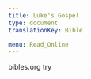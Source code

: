 ```yaml
---
title: Luke's Gospel
type: document
translationKey: Bible

menu: Read_Online
---
```

<html>
<body>
<div
    data-gb-widget="search"
    data-show="modal"
    data-placeholder="Search Bible"
    data-bible="de08848bef5aa286-02"
/>
bibles.org try
<script src="https://bibles.org/static/widget/v2/widget.js"></script>
<script>
    GLOBALBIBLE.init({
        url: "https://bibles.org",
        bible: "de08848bef5aa286-02",
		display: "tab",
		autolink: "body",
    });
</script>
</body>
</html>